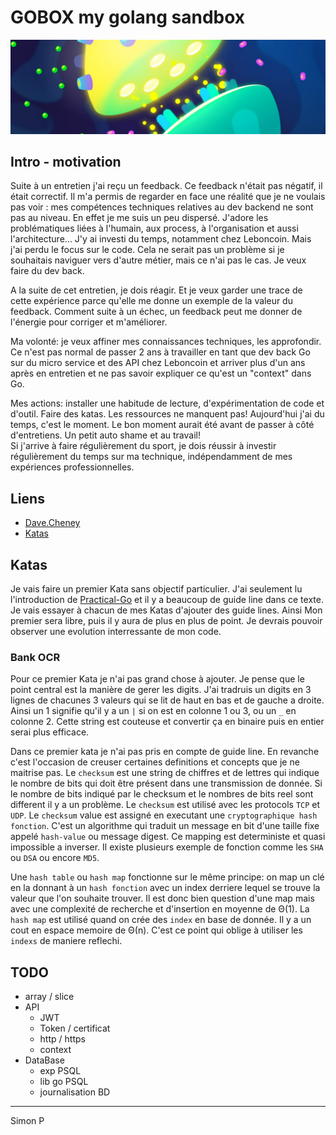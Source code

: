 # GOBOX my golang sandbox

![](https://github.com/haagor/gobox/blob/main/img/line.png)

## Intro - motivation

Suite à un entretien j'ai reçu un feedback. Ce feedback n'était pas négatif, il était correctif. Il m'a permis de regarder en face une réalité que je ne voulais pas voir : mes compétences techniques relatives au dev backend ne sont pas au niveau.
En effet je me suis un peu dispersé. J'adore les problématiques liées à l'humain, aux process, à l'organisation et aussi l'architecture... J'y ai investi du temps, notamment chez Leboncoin. Mais j'ai perdu le focus sur le code. Cela ne serait pas un problème si je souhaitais naviguer vers d'autre métier, mais ce n'ai pas le cas. Je veux faire du dev back.  

A la suite de cet entretien, je dois réagir. Et je veux garder une trace de cette expérience parce qu'elle me donne un exemple de la valeur du feedback. Comment suite à un échec, un feedback peut me donner de l'énergie pour corriger et m'améliorer.  

Ma volonté: je veux affiner mes connaissances techniques, les approfondir. Ce n'est pas normal de passer 2 ans à travailler en tant que dev back Go sur du micro service et des API chez Leboncoin et arriver plus d'un ans après en entretien et ne pas savoir expliquer ce qu'est un "context" dans Go.  

Mes actions: installer une habitude de lecture, d'expérimentation de code et d'outil. Faire des katas. Les ressources ne manquent pas! Aujourd'hui j'ai du temps, c'est le moment. Le bon moment aurait été avant de passer à côté d'entretiens. Un petit auto shame et au travail!  
Si j'arrive à faire régulièrement du sport, je dois réussir à investir régulièrement du temps sur ma technique, indépendamment de mes expériences professionnelles.

## Liens

- [Dave.Cheney](https://dave.cheney.net/)
- [Katas](https://codingdojo.org/kata/)

## Katas

Je vais faire un premier Kata sans objectif particulier. J'ai seulement lu l'introduction de [Practical-Go](https://dave.cheney.net/practical-go/presentations/qcon-china.html
) et il y a beaucoup de guide line dans ce texte. Je vais essayer à chacun de mes Katas d'ajouter des guide lines. Ainsi Mon premier sera libre, puis il y aura de plus en plus de point. Je devrais pouvoir observer une evolution interressante de mon code.

### Bank OCR

Pour ce premier Kata je n'ai pas grand chose à ajouter. Je pense que le point central est la manière de gerer les digits. J'ai tradruis un digits en 3 lignes de chacunes 3 valeurs qui se lit de haut en bas et de gauche a droite. Ainsi un 1 signifie qu'il y a un `|` si on est en colonne 1 ou 3, ou un `_` en colonne 2. Cette string est couteuse et convertir ça en binaire puis en entier serai plus efficace.

Dans ce premier kata je n'ai pas pris en compte de guide line. En revanche c'est l'occasion de creuser certaines definitions et concepts que je ne maitrise pas.
Le `checksum` est une string de chiffres et de lettres qui indique le nombre de bits qui doit être présent dans une transmission de donnée. Si le nombre de bits indiqué par le checksum et le nombres de bits reel sont different il y a un problème. Le `checksum` est utilisé avec les protocols `TCP` et `UDP`. Le `checksum` value est assigné en executant une `cryptographique hash fonction`. C'est un algorithme qui traduit un message en bit d'une taille fixe appelé `hash-value` ou message digest. Ce mapping est deterministe et quasi impossible a inverser. Il existe plusieurs exemple de fonction comme les `SHA` ou `DSA` ou encore `MD5`.

Une `hash table` ou `hash map` fonctionne sur le même principe: on map un clé en la donnant à un `hash fonction` avec un index derriere lequel se trouve la valeur que l'on souhaite trouver. Il est donc bien question d'une map mais avec une complexité de recherche et d'insertion en moyenne de Θ(1).
La `hash map` est utilisé quand on crée des `index` en base de donnée. Il y a un cout en espace memoire de Θ(n). C'est ce point qui oblige à utiliser les `indexs` de maniere reflechi.


## TODO

- array / slice
- API
  - JWT
  - Token / certificat
  - http / https
  - context
- DataBase
  - exp PSQL
  - lib go PSQL
  - journalisation BD


---

Simon P
